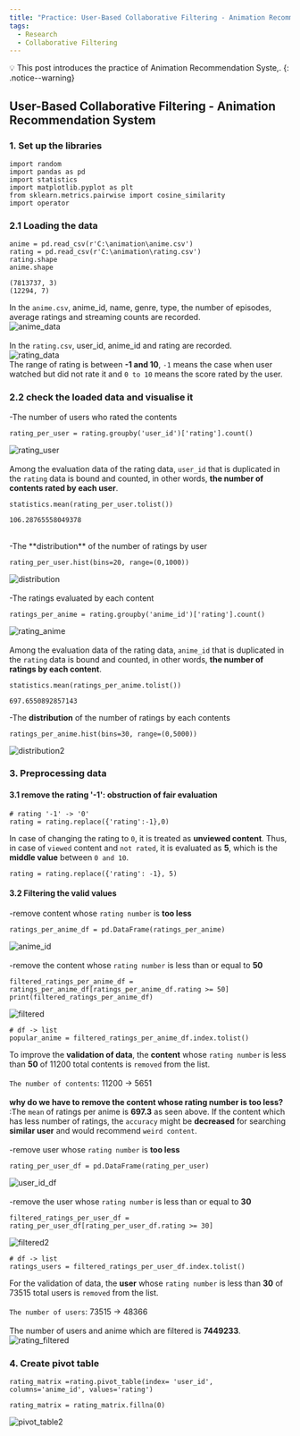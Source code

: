 ```yaml
---
title: "Practice: User-Based Collaborative Filtering - Animation Recommendation System"
tags:
  - Research
  - Collaborative Filtering
---
```

💡 This post introduces the practice of Animation Recommendation Syste,.
{: .notice--warning}
## User-Based Collaborative Filtering - Animation Recommendation System
### 1. Set up the libraries
```
import random
import pandas as pd
import statistics
import matplotlib.pyplot as plt
from sklearn.metrics.pairwise import cosine_similarity
import operator
```
### 2.1 Loading the data
```
anime = pd.read_csv(r'C:\animation\anime.csv')
rating = pd.read_csv(r'C:\animation\rating.csv')
rating.shape
anime.shape

(7813737, 3)
(12294, 7)
```
In the `anime.csv`, anime_id, name, genre, type, the number of episodes, average ratings and streaming counts are recorded.
<br>
![anime_data](https://user-images.githubusercontent.com/40441643/220117037-bece7310-2caf-476e-afb9-8452d3ce88a2.PNG)
<br>
<br>
In the `rating.csv`, user_id, anime_id and rating are recorded.
<br>
![rating_data](https://user-images.githubusercontent.com/40441643/220117633-8eb5918f-4cf9-4a98-b61d-50af06b99d50.PNG)
<br>
The range of rating is between **-1 and 10**, `-1` means the case when user watched but did not rate it and `0 to 10` means the score rated by the user.

### 2.2 check the loaded data and visualise it
-The number of users who rated the contents

```
rating_per_user = rating.groupby('user_id')['rating'].count()
```
![rating_user](https://user-images.githubusercontent.com/40441643/220263611-ee019fc2-71c9-4416-9e10-4dad036a9356.PNG)
<br>
<br>
Among the evaluation data of the rating data, `user_id` that is duplicated in the `rating` data is bound and counted, in other words, **the number of contents rated by each user**.
```
statistics.mean(rating_per_user.tolist())

106.28765558049378
```
<br>
-The **distribution** of the number of ratings by user

```
rating_per_user.hist(bins=20, range=(0,1000))
```
![distribution](https://user-images.githubusercontent.com/40441643/220265475-23675835-1f0d-4c2d-8d30-2eb1db7a52df.PNG)
<br>
<br>
-The ratings evaluated by each content

```
ratings_per_anime = rating.groupby('anime_id')['rating'].count()
```
![rating_anime](https://user-images.githubusercontent.com/40441643/220265835-8e33a1ed-66d1-4934-aaa1-85529a0dd423.PNG)
<br>
<br>
Among the evaluation data of the rating data, `anime_id` that is duplicated in the `rating` data is bound and counted, in other words, **the number of ratings by each content**.
```
statistics.mean(ratings_per_anime.tolist())

697.6550892857143
```
-The **distribution** of the number of ratings by each contents

```
ratings_per_anime.hist(bins=30, range=(0,5000))
```
![distribution2](https://user-images.githubusercontent.com/40441643/220266412-d62f2d3e-2509-4082-bb75-5bb6d919cb17.PNG)

### 3. Preprocessing data
#### 3.1 remove the rating '-1': obstruction of fair evaluation
```
# rating '-1' -> '0'
rating = rating.replace({'rating':-1},0)
```
In case of changing the rating to `0`, it is treated as **unviewed content**. Thus, in case of `viewed` content and `not rated`, it is evaluated as **5**, which is the **middle value** between `0 and 10`.
```
rating = rating.replace({'rating': -1}, 5)
```
#### 3.2 Filtering the valid values
-remove content whose `rating number` is **too less**

```
ratings_per_anime_df = pd.DataFrame(ratings_per_anime)
```
![anime_id](https://user-images.githubusercontent.com/40441643/220268668-5d0af52a-e245-4ef4-8b91-154bfbc667bb.PNG)
<br>
<br>
-remove the content whose `rating number` is less than or equal to **50**

```
filtered_ratings_per_anime_df = ratings_per_anime_df[ratings_per_anime_df.rating >= 50]
print(filtered_ratings_per_anime_df)
```
![filtered](https://user-images.githubusercontent.com/40441643/220269443-fbf9d35e-9915-49f7-9f27-c8c280b8fb31.PNG)
```
# df -> list
popular_anime = filtered_ratings_per_anime_df.index.tolist()
```
To improve the **validation of data**, the **content** whose `rating number` is less than **50** of 11200 total contents is `removed` from the list.
<br>
<br>
`The number of contents`: 11200 -> 5651
<br>
<br>
**why do we have to remove the content whose rating number is too less?**
<br>
:The `mean` of ratings per anime is **697.3** as seen above. If the content which has less number of ratings, the `accuracy` might be **decreased** for searching **similar user** and would recommend `weird content`.
<br>
<br>
-remove user whose `rating number` is **too less**

```
rating_per_user_df = pd.DataFrame(rating_per_user)
```
![user_id_df](https://user-images.githubusercontent.com/40441643/220275175-1c3bb679-ad9c-4d3e-8571-9279fbce66af.PNG)
<br>
<br>
-remove the user whose `rating number` is less than or equal to **30**

```
filtered_ratings_per_user_df = rating_per_user_df[rating_per_user_df.rating >= 30]
```
![filtered2](https://user-images.githubusercontent.com/40441643/220275743-63bb7690-d10d-469f-b49b-aeac7a0dac37.PNG)
```
# df -> list
ratings_users = filtered_ratings_per_user_df.index.tolist()
```
For the validation of data, the **user** whose `rating number` is less than **30** of 73515 total users is `removed` from the list.
<br>
<br>
`The number of users`: 73515 -> 48366
<br>
<br>
The number of users and anime which are filtered is **7449233**.
<br>
![rating_filtered](https://user-images.githubusercontent.com/40441643/220331609-3e559bb0-144a-435f-9e89-9b6d6c54c3d5.PNG)

### 4. Create pivot table
```
rating_matrix =rating.pivot_table(index= 'user_id', columns='anime_id', values='rating')

rating_matrix = rating_matrix.fillna(0)
```
![pivot_table2](https://user-images.githubusercontent.com/40441643/220332025-2a9f9f3d-a4fb-4084-9d81-5ee9f4260b33.PNG)

